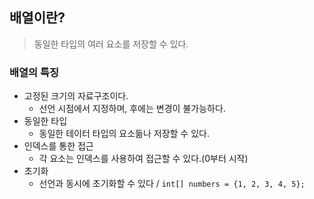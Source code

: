 ## 배열이란?
> 동일한 타입의 여러 요소를 저장할 수 있다. 

### 배열의 특징
- 고정된 크기의 자료구조이다.
	- 선언 시점에서 지정하며, 후에는 변경이 불가능하다.
- 동일한 타입
	- 동일한 테이터 타입의 요소듦나 저장할 수 있다.
- 인덱스를 통한 접근
	- 각 요소는 인덱스를 사용하여 접근할 수 있다.(0부터 시작)
- 초기화
	- 선언과 동시에 초기화할 수 있다 / `int[] numbers = {1, 2, 3, 4, 5};`

